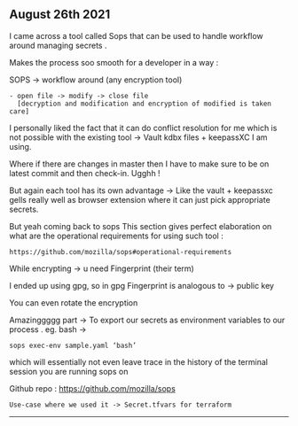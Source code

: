 ## August 26th 2021

I came across a tool called Sops that can be used to handle workflow around managing secrets .

Makes the process soo smooth for a developer in a way :

SOPS -> workflow around (any encryption tool)
    
    - open file -> modify -> close file
      [decryption and modification and encryption of modified is taken care]

I personally liked the fact that it can do conflict resolution for me which is not possible with the existing tool -> Vault kdbx files + keepassXC I am using.

Where if there are changes in master then I have to make sure to be on latest commit and then check-in. Ugghh ! 

But again each tool has its own advantage -> Like the vault + keepassxc gells really well as browser extension where it can just pick appropriate secrets.

But yeah coming back to sops
This section gives perfect elaboration on what are the operational requirements for using such tool :

    https://github.com/mozilla/sops#operational-requirements

While encrypting -> u need Fingerprint (their term) 

I ended up using gpg, so in gpg
Fingerprint is analogous to -> public key

You can even rotate the encryption

Amazinggggg part ->
To export our secrets as environment variables to our process . eg. bash ->
    
    sops exec-env sample.yaml ‘bash’
which will essentially not even leave trace in the history of the terminal session you are running sops on

Github repo : https://github.com/mozilla/sops

    Use-case where we used it -> Secret.tfvars for terraform



-------------------

